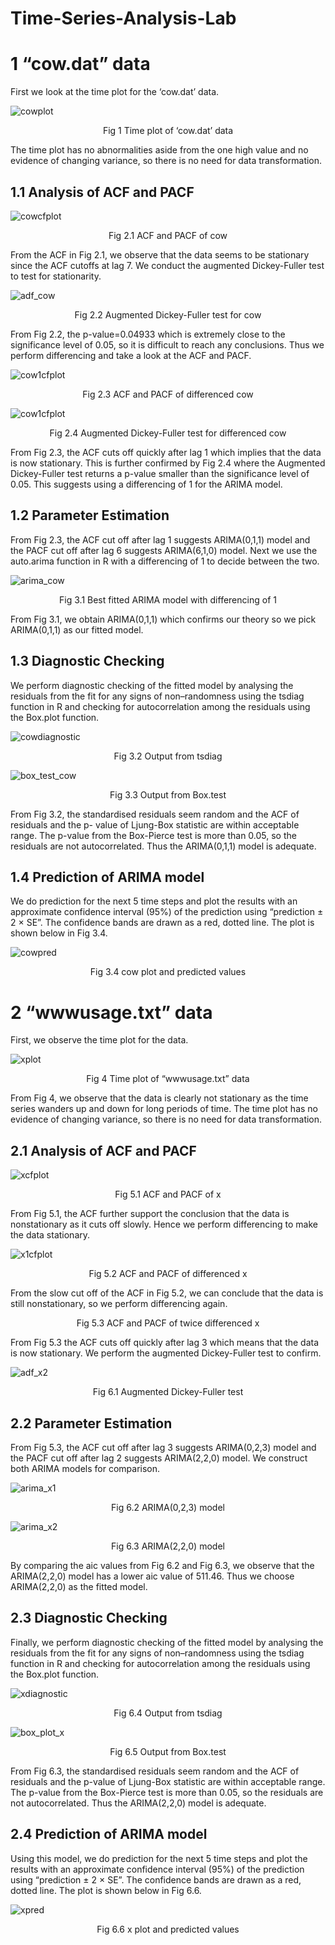 # Time-Series-Analysis-Lab
# 1 “cow.dat” data
First we look at the time plot for the ‘cow.dat’ data. 

![cowplot](./img/cowplot.png)

<p align="center">
Fig 1 Time plot of ‘cow.dat’ data
</p>

The time plot has no abnormalities aside from the one high value and no evidence of
changing variance, so there is no need for data transformation.

## 1.1 Analysis of ACF and PACF

![cowcfplot](./img/cowcfplot.png)

<p align="center">
Fig 2.1 ACF and PACF of cow
</p>

From the ACF in Fig 2.1, we observe that the data seems to be stationary since the ACF
cutoffs at lag 7. We conduct the augmented Dickey-Fuller test to test for stationarity. 

![adf_cow](./img/adf_cow.png)

<p align="center">
Fig 2.2 Augmented Dickey-Fuller test for cow
</p>
  
From Fig 2.2, the p-value=0.04933 which is extremely close to the significance level of 0.05,
so it is difficult to reach any conclusions. Thus we perform differencing and take a look at the
ACF and PACF.

![cow1cfplot](./img/cow1cfplot.png)

<p align="center">
Fig 2.3 ACF and PACF of differenced cow
</p>

![cow1cfplot](./img/cow1cfplot.png)

<p align="center">
Fig 2.4 Augmented Dickey-Fuller test for differenced cow
</p>

From Fig 2.3, the ACF cuts off quickly after lag 1 which implies that the data is now
stationary. This is further confirmed by Fig 2.4 where the Augmented Dickey-Fuller test
returns a p-value smaller than the significance level of 0.05. This suggests using a
differencing of 1 for the ARIMA model.

## 1.2 Parameter Estimation
From Fig 2.3, the ACF cut off after lag 1 suggests ARIMA(0,1,1) model and the PACF cut
off after lag 6 suggests ARIMA(6,1,0) model. Next we use the auto.arima function in R with
a differencing of 1 to decide between the two.

![arima_cow](./img/arima_cow.png)

<p align="center">
Fig 3.1 Best fitted ARIMA model with differencing of 1
</p>
  
From Fig 3.1, we obtain ARIMA(0,1,1) which confirms our theory so we pick ARIMA(0,1,1)
as our fitted model.

## 1.3 Diagnostic Checking
We perform diagnostic checking of the fitted model by analysing the residuals from the fit for
any signs of non–randomness using the tsdiag function in R and checking for autocorrelation
among the residuals using the Box.plot function.

![cowdiagnostic](./img/cowdiagnostic.png)

<p align="center">
Fig 3.2 Output from tsdiag
</p>

![box_test_cow](./img/box_test_cow.png)

<p align="center">
Fig 3.3 Output from Box.test
</p>

From Fig 3.2, the standardised residuals seem random and the ACF of residuals and the p-
value of Ljung-Box statistic are within acceptable range. The p-value from the Box-Pierce
test is more than 0.05, so the residuals are not autocorrelated. Thus the ARIMA(0,1,1) model
is adequate.

## 1.4 Prediction of ARIMA model
We do prediction for the next 5 time steps and plot the results with an approximate
confidence interval (95%) of the prediction using “prediction ± 2 × SE”. The confidence
bands are drawn as a red, dotted line. The plot is shown below in Fig 3.4.

![cowpred](./img/cowpred.png)

<p align="center">
Fig 3.4 cow plot and predicted values
</p>

# 2 “wwwusage.txt” data
First, we observe the time plot for the data.

![xplot](./img/xplot.png)

<p align="center">
Fig 4 Time plot of “wwwusage.txt” data
</p>

From Fig 4, we observe that the data is clearly not stationary as the time series wanders up and down for long periods of time. The time plot has no evidence of changing variance, so there is no need for data transformation.

## 2.1 Analysis of ACF and PACF

![xcfplot](./img/xcfplot.png)

<p align="center">
Fig 5.1 ACF and PACF of x
</p>

From Fig 5.1, the ACF further support the conclusion that the data is nonstationary as it cuts off slowly. Hence we perform differencing to make the data stationary.

![x1cfplot](./img/x1cfplot.png)

<p align="center">
Fig 5.2 ACF and PACF of differenced x
</p>

From the slow cut off of the ACF in Fig 5.2, we can conclude that the data is still nonstationary, so we perform differencing again.

<p align="center">
Fig 5.3 ACF and PACF of twice differenced x
</p>

From Fig 5.3 the ACF cuts off quickly after lag 3 which means that the data is now stationary. We perform the augmented Dickey-Fuller test to confirm. 

![adf_x2](./img/adf_x2.png)

<p align="center">
Fig 6.1 Augmented Dickey-Fuller test
</p>

## 2.2 Parameter Estimation
From Fig 5.3, the ACF cut off after lag 3 suggests ARIMA(0,2,3) model and the PACF cut off after lag 2 suggests ARIMA(2,2,0) model. We construct both ARIMA models for comparison.

![arima_x1](./img/arima_x1.png)

<p align="center">
Fig 6.2 ARIMA(0,2,3) model
</p>

![arima_x2](./img/arima_x2.png)

<p align="center">
Fig 6.3 ARIMA(2,2,0) model
</p>

By comparing the aic values from Fig 6.2 and Fig 6.3, we observe that the ARIMA(2,2,0) model has a lower aic value of 511.46. Thus we choose ARIMA(2,2,0) as the fitted model.

## 2.3 Diagnostic Checking
Finally, we perform diagnostic checking of the fitted model by analysing the residuals from the fit for any signs of non–randomness using the tsdiag function in R and checking for autocorrelation among the residuals using the Box.plot function. 

![xdiagnostic](./img/xdiagnostic.png)

<p align="center">
Fig 6.4 Output from tsdiag
</p>

![box_plot_x](./img/box_plot_x.png)

<p align="center">
Fig 6.5 Output from Box.test
</p>

From Fig 6.3, the standardised residuals seem random and the ACF of residuals and the p-value of Ljung-Box statistic are within acceptable range. The p-value from the Box-Pierce test is more than 0.05, so the residuals are not autocorrelated. Thus the ARIMA(2,2,0) model is adequate.

## 2.4 Prediction of ARIMA model 
Using this model, we do prediction for the next 5 time steps and plot the results with an approximate confidence interval (95%) of the prediction using “prediction ± 2 × SE”. The confidence bands are drawn as a red, dotted line. The plot is shown below in Fig 6.6.

![xpred](./img/xpred.png)

<p align="center">
Fig 6.6 x plot and predicted values
</p>
